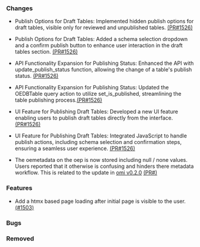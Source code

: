 ### Changes

- Publish Options for Draft Tables: Implemented hidden publish options for draft tables, visible only for reviewed and unpublished tables.  [(PR#1526)](https://github.com/OpenEnergyPlatform/oeplatform/pull/1526)

- Publish Options for Draft Tables: Added a schema selection dropdown and a confirm publish button to enhance user interaction in the draft tables section.  [(PR#1526)](https://github.com/OpenEnergyPlatform/oeplatform/pull/1526)

- API Functionality Expansion for Publishing Status: Enhanced the API with update_publish_status function, allowing the change of a table's publish status.  [(PR#1526)](https://github.com/OpenEnergyPlatform/oeplatform/pull/1526)

- API Functionality Expansion for Publishing Status: Updated the OEDBTable query action to utilize set_is_published, streamlining the table publishing process.[(PR#1526)](https://github.com/OpenEnergyPlatform/oeplatform/pull/1526)

- UI Feature for Publishing Draft Tables: Developed a new UI feature enabling users to publish draft tables directly from the interface.  [(PR#1526)](https://github.com/OpenEnergyPlatform/oeplatform/pull/1526)

- UI Feature for Publishing Draft Tables: Integrated JavaScript to handle publish actions, including schema selection and confirmation steps, ensuring a seamless user experience.  [(PR#1526)](https://github.com/OpenEnergyPlatform/oeplatform/pull/1526)

- The oemetadata on the oep is now stored including null / none values. Users reported that it otherwise is confusing and hinders there metadata workflow. This is related to the update in [omi v0.2.0]() [(PR#)](https://github.com/OpenEnergyPlatform/oeplatform/pull/)

### Features

- Add a htmx based page loading after initial page is visible to the user. [(#1503)](https://github.com/OpenEnergyPlatform/oeplatform/pull/1503)

### Bugs

### Removed
